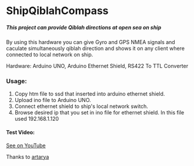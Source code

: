 # ShipQiblahCompass
##### This project can provide Qiblah directions at open sea on ship

By using this hardware you can give Gyro and GPS NMEA signals and caculate simultaneously qiblah direction and shows it on any client where connected to local network on ship.

Hardware: Arduino UNO, Arduino Ethernet Shield, RS422 To TTL Converter
### Usage: 
1. Copy htm file to ssd that inserted into arduino ethernet shield.
2. Upload ino file to Arduino UNO.
3. Connect ethernet shield to ship's local network switch.
4. Browse desired ip that you set in ino file for ethernet shield. In this file used 192.168.1.120

#### Test Video: 
[See on YouTube](https://youtu.be/QEIn0vujR9M)

Thanks to [artarya](https://github.com/artarya)
